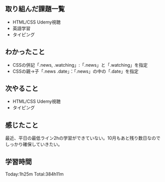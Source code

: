 ## 取り組んだ課題一覧
 - HTML/CSS Udemy視聴
 - 英語学習
 - タイピング
## わかったこと
 - CSSの併記「.news, .watching」:「.news」と「.watching」を指定
 - CSSの親→子「.news .date」：「.news」の中の「.date」を指定
## 次やること
 - HTML/CSS Udemy視聴
 - タイピング
## 感じたこと
最近、平日の最低ライン2hの学習ができていない。10月もあと残り数日なのでしっかり確保していきたい。
## 学習時間
Today:1h25m  Total:384h11m